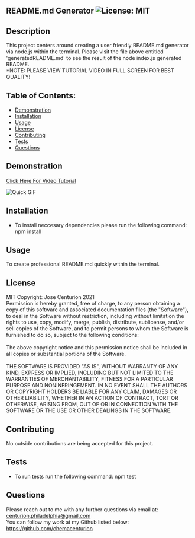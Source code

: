 ## README.md Generator ![License: MIT](https://img.shields.io/badge/License-MIT-yellow.svg)

## Description
This project centers around creating a user friendly README.md generator via node.js within the terminal. Please visit the file above entitled 
'generatedREADME.md' to see the result of the node index.js generated README.
<br/>
*NOTE: PLEASE VIEW TUTORIAL VIDEO IN FULL SCREEN FOR BEST QUALITY!

## Table of Contents:
* [Demonstration](#Demonstration)
* [Installation](#Installation)
* [Usage](#Usage)
* [License](#License)
* [Contributing](#Contributing)
* [Tests](Tests)
* [Questions](#Questions)

## Demonstration
[Click Here For Video Tutorial](https://drive.google.com/file/d/1lT9_vi0IW3VJjuOOIvfelAPdz3LZigS7/view)

![Quick GIF](https://github.com/chemacenturion/README.md-Generator/blob/main/images/Untitled_%20Aug%205,%202021%2012_09%20PM.gif?raw=true)

## Installation
* To install neccesary dependencies please run the following command:
npm install

## Usage
To create professional README.md quickly within the terminal.

## License
MIT Copyright: Jose Centurion 2021
<br/>
Permission is hereby granted, free of charge, to any person obtaining a copy of this software and associated documentation files (the "Software"), to deal in the Software without restriction, including without limitation the rights to use, copy, modify, merge, publish, distribute, sublicense, and/or sell copies of the Software, and to permit persons to whom the Software is furnished to do so, subject to the following conditions: <br/> <br/> The above copyright notice and this permission notice shall be included in all copies or substantial portions of the Software. <br/> <br/> THE SOFTWARE IS PROVIDED "AS IS", WITHOUT WARRANTY OF ANY KIND, EXPRESS OR IMPLIED, INCLUDING BUT NOT LIMITED TO THE WARRANTIES OF MERCHANTABILITY, FITNESS FOR A PARTICULAR PURPOSE AND NONINFRINGEMENT. IN NO EVENT SHALL THE AUTHORS OR COPYRIGHT HOLDERS BE LIABLE FOR ANY CLAIM, DAMAGES OR OTHER LIABILITY, WHETHER IN AN ACTION OF CONTRACT, TORT OR OTHERWISE, ARISING FROM, OUT OF OR IN CONNECTION WITH THE SOFTWARE OR THE USE OR OTHER DEALINGS IN THE SOFTWARE.

## Contributing
No outside contributions are being accepted for this project.

## Tests
* To run tests run the following command:
npm test

## Questions
Please reach out to me with any further questions via email at:
<br/>
centurion.philadelphia@gmail.com
<br/>
You can follow my work at my Github listed below:
<br/>
https://github.com/chemacenturion
